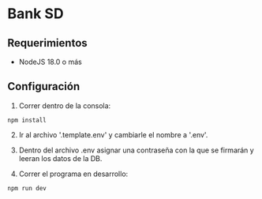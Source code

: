 # Bank SD

## Requerimientos

- NodeJS 18.0 o más

## Configuración

1. Correr dentro de la consola:

```
npm install
```

2. Ir al archivo '.template.env' y cambiarle el nombre a '.env'.

3. Dentro del archivo .env asignar una contraseña con la que se firmarán y leeran los datos de la DB.

4. Correr el programa en desarrollo:

```
npm run dev
```